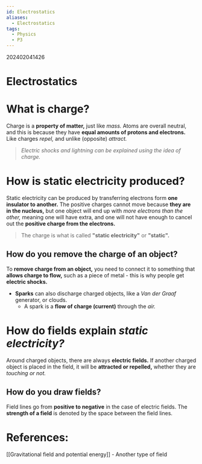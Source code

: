 ```yaml
---
id: Electrostatics
aliases:
  - Electrostatics
tags:
  - Physics
  - P3
---
```

202402041426
# Electrostatics

# What is charge?

Charge is a **property of matter,** just like *mass.* Atoms are overall neutral, and this is because they have **equal amounts of protons and electrons.** Like charges *repel,* and unlike (opposite) *attract.* 

> *Electric shocks and lightning can be explained using the idea of charge.* 

# How is static electricity produced?

Static electricity can be produced by transferring electrons form **one insulator to another.** The positive charges cannot move because **they are in the nucleus,** but one object will end up with *more electrons than the other,* meaning one will have extra, and one will not have enough to cancel out the **positive charge from the electrons.** 

> The charge is what is called **"static electricity"** or **"static".**

## How do you **remove the charge** of an object?

To **remove charge from an object,** you need to connect it to something that **allows charge to flow,** such as a piece of metal - this is why people get **electric shocks.** 

- **Sparks** can also discharge charged objects, like a *Van der Graaf* generator, or clouds.
    - A spark is a **flow of charge (current)** through the *air.* 

# How do **fields explain *static electricity?*** 

Around charged objects, there are always **electric fields.** If another charged object is placed in the field, it will be **attracted or repelled,** whether they are *touching or not.*

## How do you draw fields?

Field lines go from **positive to negative** in the case of electric fields. The **strength of a field** is denoted by the space between the field lines.

# References:

[[Gravitational field and potential energy]] - Another type of field